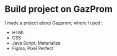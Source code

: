 # Build project on GazProm
I made a project about Gazprom, where I used :
- HTML
- CSS
- Java Script, Materialize
- Figma, Pixel Perfect
